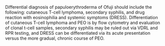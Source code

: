 Differential diagnosis of papuloerythroderma of Ofuji should include the following: cutaneous T-cell lymphoma, secondary syphilis, and drug reaction with eosinophilia and systemic symptoms (DRESS). Differentiation of cutaneous T-cell lymphoma and PEO is by flow cytometry and evaluation of clonal t-cell samples, secondary syphilis may be ruled out via VDRL and RPR testing, and DRESS can be differentiated via its acute presentation versus the more gradual, chronic course of PEO.
